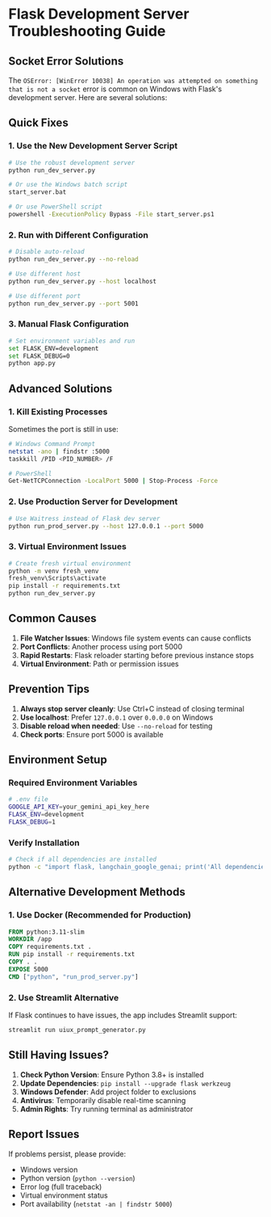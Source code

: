 # Flask Development Server Troubleshooting Guide

## Socket Error Solutions

The `OSError: [WinError 10038] An operation was attempted on something that is not a socket` error is common on Windows with Flask's development server. Here are several solutions:

## Quick Fixes

### 1. Use the New Development Server Script

```bash
# Use the robust development server
python run_dev_server.py

# Or use the Windows batch script
start_server.bat

# Or use PowerShell script
powershell -ExecutionPolicy Bypass -File start_server.ps1
```

### 2. Run with Different Configuration

```bash
# Disable auto-reload
python run_dev_server.py --no-reload

# Use different host
python run_dev_server.py --host localhost

# Use different port
python run_dev_server.py --port 5001
```

### 3. Manual Flask Configuration

```bash
# Set environment variables and run
set FLASK_ENV=development
set FLASK_DEBUG=0
python app.py
```

## Advanced Solutions

### 1. Kill Existing Processes

Sometimes the port is still in use:

```bash
# Windows Command Prompt
netstat -ano | findstr :5000
taskkill /PID <PID_NUMBER> /F

# PowerShell
Get-NetTCPConnection -LocalPort 5000 | Stop-Process -Force
```

### 2. Use Production Server for Development

```bash
# Use Waitress instead of Flask dev server
python run_prod_server.py --host 127.0.0.1 --port 5000
```

### 3. Virtual Environment Issues

```bash
# Create fresh virtual environment
python -m venv fresh_venv
fresh_venv\Scripts\activate
pip install -r requirements.txt
python run_dev_server.py
```

## Common Causes

1. **File Watcher Issues**: Windows file system events can cause conflicts
2. **Port Conflicts**: Another process using port 5000
3. **Rapid Restarts**: Flask reloader starting before previous instance stops
4. **Virtual Environment**: Path or permission issues

## Prevention Tips

1. **Always stop server cleanly**: Use Ctrl+C instead of closing terminal
2. **Use localhost**: Prefer `127.0.0.1` over `0.0.0.0` on Windows
3. **Disable reload when needed**: Use `--no-reload` for testing
4. **Check ports**: Ensure port 5000 is available

## Environment Setup

### Required Environment Variables

```bash
# .env file
GOOGLE_API_KEY=your_gemini_api_key_here
FLASK_ENV=development
FLASK_DEBUG=1
```

### Verify Installation

```bash
# Check if all dependencies are installed
python -c "import flask, langchain_google_genai; print('All dependencies OK')"
```

## Alternative Development Methods

### 1. Use Docker (Recommended for Production)

```dockerfile
FROM python:3.11-slim
WORKDIR /app
COPY requirements.txt .
RUN pip install -r requirements.txt
COPY . .
EXPOSE 5000
CMD ["python", "run_prod_server.py"]
```

### 2. Use Streamlit Alternative

If Flask continues to have issues, the app includes Streamlit support:

```bash
streamlit run uiux_prompt_generator.py
```

## Still Having Issues?

1. **Check Python Version**: Ensure Python 3.8+ is installed
2. **Update Dependencies**: `pip install --upgrade flask werkzeug`
3. **Windows Defender**: Add project folder to exclusions
4. **Antivirus**: Temporarily disable real-time scanning
5. **Admin Rights**: Try running terminal as administrator

## Report Issues

If problems persist, please provide:

- Windows version
- Python version (`python --version`)
- Error log (full traceback)
- Virtual environment status
- Port availability (`netstat -an | findstr 5000`)

